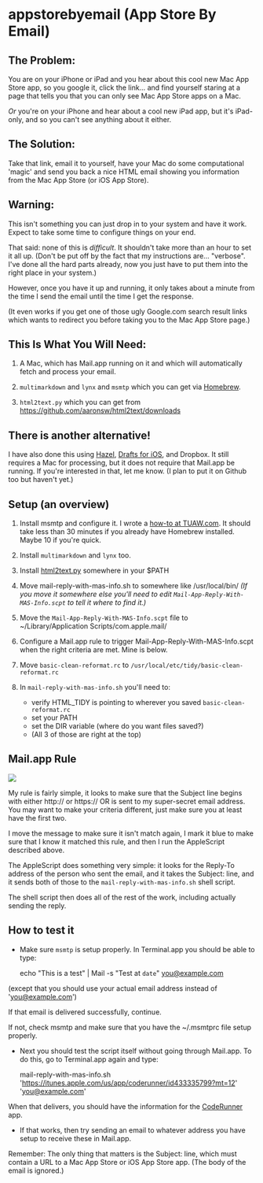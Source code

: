 appstorebyemail (App Store By Email)
===============

## The Problem:

You are on your iPhone or iPad and you hear about this cool new Mac App Store app, so you google it, click the link… and find yourself staring at a page that tells you that you can only see Mac App Store apps on a Mac.

*Or* you're on your iPhone and hear about a cool new iPad app, but it's iPad-only, and so you can't see anything about it either.


## The Solution:

Take that link, email it to yourself, have your Mac do some computational 'magic' and send you back a nice HTML email showing you information from the Mac App Store (or iOS App Store).

## Warning:

This isn't something you can just drop in to your system and have it work. Expect to take some time to configure things on your end.

That said: none of this is *difficult*. It shouldn't take more than an hour to set it all up. (Don't be put off by the fact that my instructions are… "verbose". I've done all the hard parts already, now you just have to put them into the right place in your system.)

However, once you have it up and running, it only takes about a minute from the time I send the email until the time I get the response.

(It even works if you get one of those ugly Google.com search result links which wants to redirect you before taking you to the Mac App Store page.)

## This Is What You Will Need:

1. A Mac, which has Mail.app running on it and which will automatically fetch and process your email.

2. `multimarkdown` and `lynx` and `msmtp` which you can get via [Homebrew](http://mxcl.github.com/homebrew/).

3. `html2text.py` which you can get from <https://github.com/aaronsw/html2text/downloads>



## There is another alternative!

I have also done this using [Hazel](http://www.noodlesoft.com/hazel), [Drafts for iOS](https://itunes.apple.com/us/app/drafts/id502385074?mt=8), and Dropbox. It still requires a Mac for processing, but it does not require that Mail.app be running. If you're interested in that, let me know. (I plan to put it on Github too but haven't yet.)

## Setup (an overview)

1. Install msmtp and configure it. I wrote a [how-to  at TUAW.com](http://www.tuaw.com/2010/05/04/msmtp-a-free-tool-to-send-email-from-terminal/). It should take less than 30 minutes if you already have Homebrew installed. Maybe 10 if you're quick.

2. Install `multimarkdown` and `lynx` too.

3. Install [html2text.py](https://github.com/aaronsw/html2text/downloads) somewhere in your $PATH

4. Move mail-reply-with-mas-info.sh to somewhere like /usr/local/bin/ *(If you move it somewhere else you'll need to edit `Mail-App-Reply-With-MAS-Info.scpt` to tell it where to find it.)*

4. Move the `Mail-App-Reply-With-MAS-Info.scpt` file to ~/Library/Application Scripts/com.apple.mail/

5. Configure a Mail.app rule to trigger Mail-App-Reply-With-MAS-Info.scpt when the right criteria are met. Mine is below.


5. Move `basic-clean-reformat.rc` to `/usr/local/etc/tidy/basic-clean-reformat.rc`

6. In `mail-reply-with-mas-info.sh` you'll need to:   
	* verify HTML_TIDY is pointing to wherever you saved  `basic-clean-reformat.rc`
	* set your PATH
	* set the DIR variable (where do you want files saved?)
	* (All 3 of those are right at the top)


## Mail.app Rule

![](https://raw.github.com/tjluoma/appstorebyemail/master/mail-rules.jpg)

My rule is fairly simple, it looks to make sure that the Subject line begins with either http:// or https:// OR is sent to my super-secret email address. You may want to make your criteria different, just make sure you at least have the first two.

I move the message to make sure it isn't match again, I mark it blue to make sure that I know it matched this rule, and then I run the AppleScript described above.

The AppleScript does something very simple: it looks for the Reply-To address of the person who sent the email, and it takes the Subject: line, and it sends both of those to the `mail-reply-with-mas-info.sh` shell script.

The shell script then does all of the rest of the work, including actually sending the reply.

## How to test it

* Make sure `msmtp` is setup properly. In Terminal.app you should be able to type:

	echo "This is a test" | Mail -s "Test at `date`" you@example.com

(except that you should use your actual email address instead of 'you@example.com')

If that email is delivered successfully, continue. 

If not, check msmtp and make sure that you have the ~/.msmtprc file setup properly.

* Next you should test the script itself without going through Mail.app. To do this, go to Terminal.app again and type:

	mail-reply-with-mas-info.sh 'https://itunes.apple.com/us/app/coderunner/id433335799?mt=12' 'you@example.com'

When that delivers, you should have the information for the [CodeRunner](https://itunes.apple.com/us/app/coderunner/id433335799?mt=12) app.

* If that works, then try sending an email to whatever address you have setup to receive these in Mail.app.

Remember: The only thing that matters is the Subject: line, which must contain a URL to a Mac App Store or iOS App Store app. (The body of the email is ignored.)

